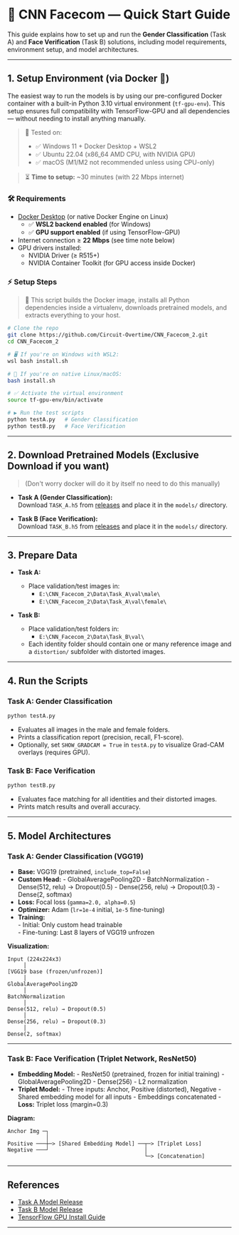 # 🧠 CNN Facecom — Quick Start Guide

This guide explains how to set up and run the **Gender Classification** (Task A) and **Face Verification** (Task B) solutions, including model requirements, environment setup, and model architectures.

---

## 1. Setup Environment (via Docker 🐳)

The easiest way to run the models is by using our pre-configured Docker container with a built-in Python 3.10 virtual environment (`tf-gpu-env`). This setup ensures full compatibility with TensorFlow-GPU and all dependencies — without needing to install anything manually.

> 🧠 Tested on:  
> - ✅ Windows 11 + Docker Desktop + WSL2  
> - ✅ Ubuntu 22.04 (x86_64 AMD CPU, with NVIDIA GPU)  
> - ✅ macOS (M1/M2 not recommended unless using CPU-only)

> ⏳ **Time to setup:** ~30 minutes (with 22 Mbps internet)
### 🛠️ Requirements

- [Docker Desktop](https://www.docker.com/products/docker-desktop) (or native Docker Engine on Linux)
  - ✅ **WSL2 backend enabled** (for Windows)
  - ✅ **GPU support enabled** (if using TensorFlow-GPU)
- Internet connection ≥ **22 Mbps** (see time note below)
- GPU drivers installed:
  - NVIDIA Driver (≥ R515+)
  - NVIDIA Container Toolkit (for GPU access inside Docker)


### ⚡ Setup Steps

> 🧪 This script builds the Docker image, installs all Python dependencies inside a virtualenv, downloads pretrained models, and extracts everything to your host.

```bash
# Clone the repo
git clone https://github.com/Circuit-Overtime/CNN_Facecom_2.git
cd CNN_Facecom_2

# 🖥️ If you're on Windows with WSL2:
wsl bash install.sh

# 🐧 If you're on native Linux/macOS:
bash install.sh

# ✅ Activate the virtual environment
source tf-gpu-env/bin/activate

# ▶️ Run the test scripts
python testA.py   # Gender Classification
python testB.py   # Face Verification
```
---


## 2. Download Pretrained Models (Exclusive Download if you want)
> (Don't worry docker will do it by itself no need to do this manually)

- **Task A (Gender Classification):**  
    Download `TASK_A.h5` from [releases](https://github.com/Circuit-Overtime/CNN_Facecom_2/releases/tag/publish102) and place it in the `models/` directory.

- **Task B (Face Verification):**  
    Download `TASK_B.h5` from [releases](https://github.com/Circuit-Overtime/CNN_Facecom_2/releases/tag/publish101) and place it in the `models/` directory.

---

## 3. Prepare Data

- **Task A:**  
    - Place validation/test images in:
        - `E:\CNN_Facecom_2\Data\Task_A\val\male\`
        - `E:\CNN_Facecom_2\Data\Task_A\val\female\`

- **Task B:**  
    - Place validation/test folders in:
        - `E:\CNN_Facecom_2\Data\Task_B\val\`
    - Each identity folder should contain one or many reference image and a `distortion/` subfolder with distorted images.

---

## 4. Run the Scripts

### Task A: Gender Classification

```bash
python testA.py
```

- Evaluates all images in the male and female folders.
- Prints a classification report (precision, recall, F1-score).
- Optionally, set `SHOW_GRADCAM = True` in `testA.py` to visualize Grad-CAM overlays (requires GPU).

### Task B: Face Verification

```bash
python testB.py
```

- Evaluates face matching for all identities and their distorted images.
- Prints match results and overall accuracy.

---

## 5. Model Architectures

### Task A: Gender Classification (VGG19)

- **Base:** VGG19 (pretrained, `include_top=False`)
- **Custom Head:**
        - GlobalAveragePooling2D
        - BatchNormalization
        - Dense(512, relu) → Dropout(0.5)
        - Dense(256, relu) → Dropout(0.3)
        - Dense(2, softmax)
- **Loss:** Focal loss (`gamma=2.0, alpha=0.5`)
- **Optimizer:** Adam (`lr=1e-4` initial, `1e-5` fine-tuning)
- **Training:**  
        - Initial: Only custom head trainable  
        - Fine-tuning: Last 8 layers of VGG19 unfrozen

**Visualization:**
```
Input (224x224x3)
     │
[VGG19 base (frozen/unfrozen)]
     │
GlobalAveragePooling2D
     │
BatchNormalization
     │
Dense(512, relu) → Dropout(0.5)
     │
Dense(256, relu) → Dropout(0.3)
     │
Dense(2, softmax)
```

---

### Task B: Face Verification (Triplet Network, ResNet50)

- **Embedding Model:**
        - ResNet50 (pretrained, frozen for initial training)
        - GlobalAveragePooling2D
        - Dense(256)
        - L2 normalization
- **Triplet Model:**
        - Three inputs: Anchor, Positive (distorted), Negative
        - Shared embedding model for all inputs
        - Embeddings concatenated
        - **Loss:** Triplet loss (margin=0.3)

**Diagram:**
```
Anchor Img ─┐
            │
Positive ───┼─> [Shared Embedding Model] ──┬─> [Triplet Loss]
Negative ───┘                              │
                                           └─> [Concatenation]
```

---

## References

- [Task A Model Release](https://github.com/Circuit-Overtime/CNN_vedic_2/releases/tag/publish102)
- [Task B Model Release](https://github.com/Circuit-Overtime/CNN_vedic_2/releases/tag/publish101)
- [TensorFlow GPU Install Guide](https://www.tensorflow.org/install/gpu)

---
